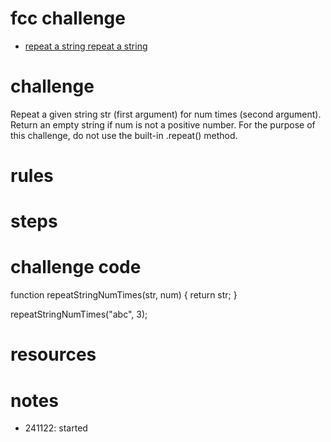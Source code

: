# fcc challenge
- [repeat a string repeat a string](https://www.freecodecamp.org/learn/javascript-algorithms-and-data-structures/basic-algorithm-scripting/repeat-a-string-repeat-a-string)

# challenge
Repeat a given string str (first argument) for num times (second argument). Return an empty string if num is not a positive number. For the purpose of this challenge, do not use the built-in .repeat() method.

# rules

# steps

# challenge code
function repeatStringNumTimes(str, num) {
  return str;
}

repeatStringNumTimes("abc", 3);

# resources

# notes
- 241122: started
